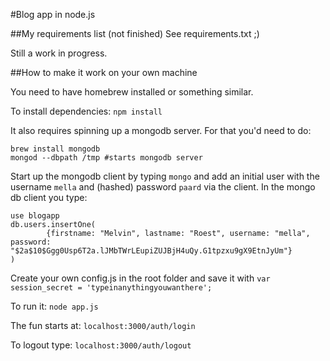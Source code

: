 #Blog app in node.js

##My requirements list (not finished)
See requirements.txt ;)

Still a work in progress.

##How to make it work on your own machine

You need to have homebrew installed or something similar.

To install dependencies:
`npm install`

It also requires spinning up a mongodb server. For that you'd need to do:

```
brew install mongodb
mongod --dbpath /tmp #starts mongodb server
```

Start up the mongodb client by typing `mongo` and add an initial user with the username `mella` and (hashed) password `paard` via the client.
In the mongo db client you type:

```
use blogapp
db.users.insertOne(
        {firstname: "Melvin", lastname: "Roest", username: "mella", password: "$2a$10$Ggg0Usp6T2a.lJMbTWrLEupiZUJBjH4uQy.G1tpzxu9gX9EtnJyUm"}
)
```

Create your own config.js in the root folder and save it with `var session_secret = 'typeinanythingyouwanthere';`

To run it:
`node app.js`

The fun starts at:
`localhost:3000/auth/login`

To logout type: `localhost:3000/auth/logout`


